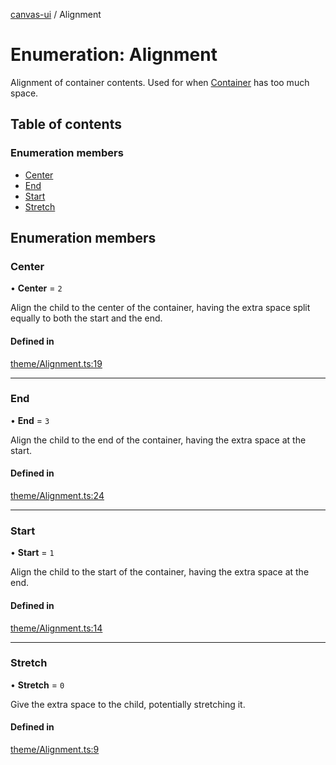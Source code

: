 [canvas-ui](../README.md) / Alignment

# Enumeration: Alignment

Alignment of container contents. Used for when [Container](../classes/container.md) has too much
space.

## Table of contents

### Enumeration members

- [Center](alignment.md#center)
- [End](alignment.md#end)
- [Start](alignment.md#start)
- [Stretch](alignment.md#stretch)

## Enumeration members

### Center

• **Center** = `2`

Align the child to the center of the container, having the extra space
split equally to both the start and the end.

#### Defined in

[theme/Alignment.ts:19](https://github.com/playkostudios/canvas-ui/blob/68aef90/src/theme/Alignment.ts#L19)

___

### End

• **End** = `3`

Align the child to the end of the container, having the extra space at
the start.

#### Defined in

[theme/Alignment.ts:24](https://github.com/playkostudios/canvas-ui/blob/68aef90/src/theme/Alignment.ts#L24)

___

### Start

• **Start** = `1`

Align the child to the start of the container, having the extra space at
the end.

#### Defined in

[theme/Alignment.ts:14](https://github.com/playkostudios/canvas-ui/blob/68aef90/src/theme/Alignment.ts#L14)

___

### Stretch

• **Stretch** = `0`

Give the extra space to the child, potentially stretching it.

#### Defined in

[theme/Alignment.ts:9](https://github.com/playkostudios/canvas-ui/blob/68aef90/src/theme/Alignment.ts#L9)
